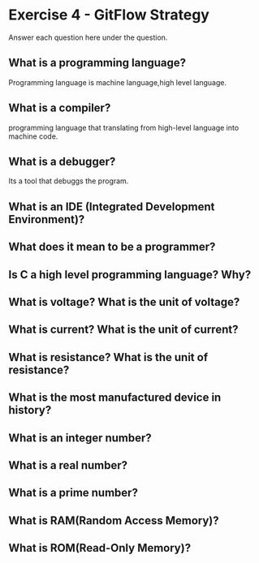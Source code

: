 # Exercise 4 - GitFlow Strategy

Answer each question here under the question.

## What is a programming language?
Programming language is machine language,high level language.
## What is a compiler?
programming language that translating from high-level language into machine code. 
## What is a debugger?
Its a tool that debuggs the program.
## What is an IDE (Integrated Development Environment)?

## What does it mean to be a programmer?

## Is C a high level programming language? Why?

## What is voltage? What is the unit of voltage?

## What is current? What is the unit of current?

## What is resistance? What is the unit of resistance?

## What is the most manufactured device in history?

## What is an integer number?

## What is a real number?

## What is a prime number?

## What is RAM(Random Access Memory)?

## What is ROM(Read-Only Memory)?
